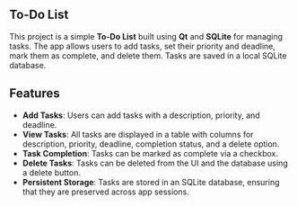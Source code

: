 ## To-Do List

This project is a simple **To-Do List** built using **Qt** and **SQLite** for managing tasks. The app allows users to add tasks, set their priority and deadline, mark them as complete, and delete them. Tasks are saved in a local SQLite database.

## Features

- **Add Tasks**: Users can add tasks with a description, priority, and deadline.
- **View Tasks**: All tasks are displayed in a table with columns for description, priority, deadline, completion status, and a delete option.
- **Task Completion**: Tasks can be marked as complete via a checkbox.
- **Delete Tasks**: Tasks can be deleted from the UI and the database using a delete button.
- **Persistent Storage**: Tasks are stored in an SQLite database, ensuring that they are preserved across app sessions.
